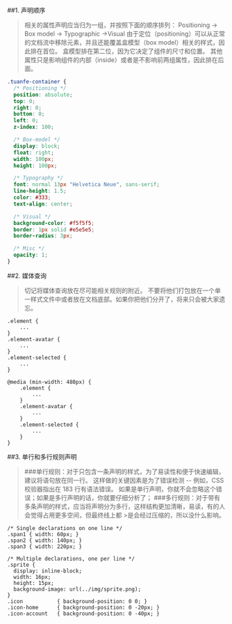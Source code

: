 ##1. 声明顺序
  >相关的属性声明应当归为一组，并按照下面的顺序排列：
  >Positioning -> Box model -> Typographic ->Visual
  >由于定位（positioning）可以从正常的文档流中移除元素，并且还能覆盖盒模型（box model）相关的样式，因此排在首位。
  >盒模型排在第二位，因为它决定了组件的尺寸和位置。
  >其他属性只是影响组件的内部（inside）或者是不影响前两组属性，因此排在后面。
  
  ```css
  .tuanfe-container {
    /* Positioning */
    position: absolute;
    top: 0;
    right: 0;
    bottom: 0;
    left: 0;
    z-index: 100;
  
    /* Box-model */
    display: block;
    float: right;
    width: 100px;
    height: 100px;
  
    /* Typography */
    font: normal 13px "Helvetica Neue", sans-serif;
    line-height: 1.5;
    color: #333;
    text-align: center;
  
    /* Visual */
    background-color: #f5f5f5;
    border: 1px solid #e5e5e5;
    border-radius: 3px;
  
    /* Misc */
    opacity: 1;
  }
  ```
  
##2. 媒体查询
  >切记将媒体查询放在尽可能相关规则的附近。
  >不要将他们打包放在一个单一样式文件中或者放在文档底部。如果你把他们分开了，将来只会被大家遗忘。
  
  ```
  .element {
      ... 
  }
  .element-avatar {
      ... 
  }
  .element-selected {
      ... 
  }
  
  @media (min-width: 480px) {
      .element {
          ...
      }
      .element-avatar {
          ...
      }
      .element-selected {
          ... 
      }
  }
  
  ```
  
##3. 单行和多行规则声明
  >###单行规则：对于只包含一条声明的样式，为了易读性和便于快速编辑，建议将语句放在同一行。
  >这样做的关键因素是为了错误检测 -- 例如，CSS 校验器指出在 183 行有语法错误。
  >如果是单行声明，你就不会忽略这个错误；如果是多行声明的话，你就要仔细分析了；
  >###多行规则：对于带有多条声明的样式，应当将声明分为多行，这样结构更加清晰，易读，有的人会觉得占用更多空间，但最终线上都   >是会经过压缩的，所以没什么影响。
  
  ```
  /* Single declarations on one line */
  .span1 { width: 60px; }
  .span2 { width: 140px; }
  .span3 { width: 220px; }
  
  /* Multiple declarations, one per line */
  .sprite {
    display: inline-block;
    width: 16px;
    height: 15px;
    background-image: url(../img/sprite.png);
  }
  .icon           { background-position: 0 0; }
  .icon-home      { background-position: 0 -20px; }
  .icon-account   { background-position: 0 -40px; }
  ```
